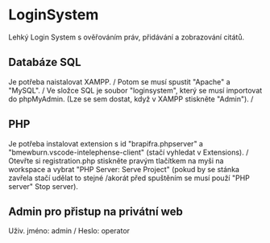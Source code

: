 # LoginSystem
Lehký Login System s ověřováním práv, přidávání a zobrazování citátů.

## Databáze SQL
Je potřeba naistalovat XAMPP. /
Potom se musí spustit "Apache" a "MySQL". /
Ve složce SQL je soubor "loginsystem", který se musí importovat do phpMyAdmin. (Lze se sem dostat, když v XAMPP stiskněte "Admin"). /

## PHP
Je potřeba instalovat extension s id "brapifra.phpserver" a "bmewburn.vscode-intelephense-client" (stačí vyhledat v Extensions). /
Otevřte si registration.php stiskněte pravým tlačítkem na myši na workspace a vybrat "PHP Server: Serve Project" (pokud by se stánka zavřela stačí udělat to stejné /akorát před spuštěním se musí použí "PHP server" Stop server).

## Admin pro přistup na privátní web
Uživ. jméno: admin /
Heslo: operator
